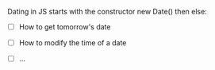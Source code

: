 Dating in JS starts with the constructor new Date()
then else:

  - [ ] How to get tomorrow's date
  
  - [ ] How to modify the time of a date
  
  - [ ] ...
